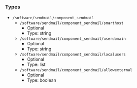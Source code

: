 
### Types

 - `/software/sendmail/component_sendmail`
    - `/software/sendmail/component_sendmail/smarthost`
        - Optional
        - Type: string
    - `/software/sendmail/component_sendmail/userdomain`
        - Optional
        - Type: string
    - `/software/sendmail/component_sendmail/localusers`
        - Optional
        - Type: list
    - `/software/sendmail/component_sendmail/allowexternal`
        - Optional
        - Type: boolean
